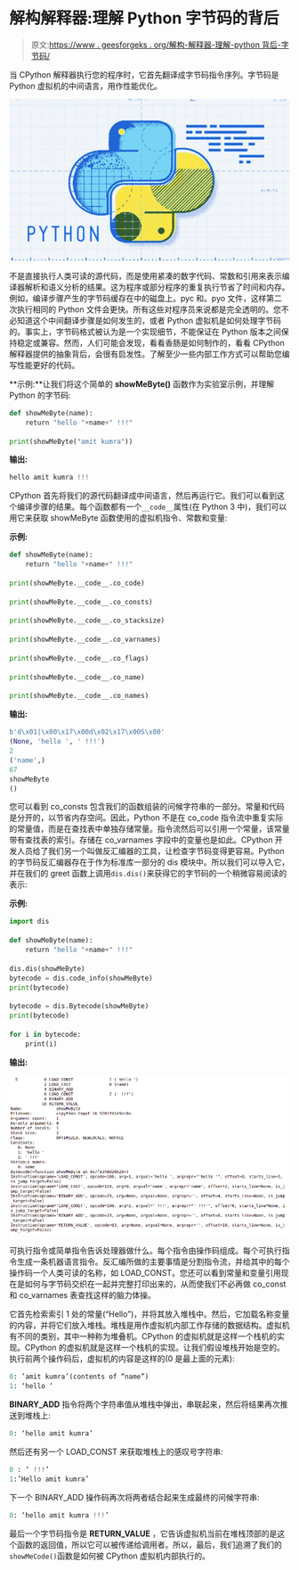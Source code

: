 # 解构解释器:理解 Python 字节码的背后

> 原文:[https://www . geesforgeks . org/解构-解释器-理解-python 背后-字节码/](https://www.geeksforgeeks.org/deconstructing-interpreter-understanding-behind-the-python-bytecode/)

当 CPython 解释器执行您的程序时，它首先翻译成字节码指令序列。字节码是 Python 虚拟机的中间语言，用作性能优化。

![](img/8bd9a875654894a861ea91e2c48696b9.png)

不是直接执行人类可读的源代码，而是使用紧凑的数字代码、常数和引用来表示编译器解析和语义分析的结果。这为程序或部分程序的重复执行节省了时间和内存。例如，编译步骤产生的字节码缓存在中的磁盘上。pyc 和。pyo 文件，这样第二次执行相同的 Python 文件会更快。所有这些对程序员来说都是完全透明的。您不必知道这个中间翻译步骤是如何发生的，或者 Python 虚拟机是如何处理字节码的。事实上，字节码格式被认为是一个实现细节，不能保证在 Python 版本之间保持稳定或兼容。然而，人们可能会发现，看看香肠是如何制作的，看看 CPython 解释器提供的抽象背后，会很有启发性。了解至少一些内部工作方式可以帮助您编写性能更好的代码。

**示例:**让我们将这个简单的 **showMeByte()** 函数作为实验室示例，并理解 Python 的字节码:

```py
def showMeByte(name):
    return "hello "+name+" !!!"

print(showMeByte("amit kumra"))
```

**输出:**

```py
hello amit kumra !!!
```

CPython 首先将我们的源代码翻译成中间语言，然后再运行它。我们可以看到这个编译步骤的结果。每个函数都有一个`__code__`属性(在 Python 3 中)，我们可以用它来获取 showMeByte 函数使用的虚拟机指令、常数和变量:

**示例:**

```py
def showMeByte(name):
    return "hello "+name+" !!!"

print(showMeByte.__code__.co_code)

print(showMeByte.__code__.co_consts)

print(showMeByte.__code__.co_stacksize)

print(showMeByte.__code__.co_varnames)

print(showMeByte.__code__.co_flags)

print(showMeByte.__code__.co_name)

print(showMeByte.__code__.co_names)
```

**输出:**

```py
b'd\x01|\x00\x17\x00d\x02\x17\x00S\x00'
(None, 'hello ', ' !!!')
2
('name',)
67
showMeByte
()
```

您可以看到 co_consts 包含我们的函数组装的问候字符串的一部分。常量和代码是分开的，以节省内存空间。因此，Python 不是在 co_code 指令流中重复实际的常量值，而是在查找表中单独存储常量。指令流然后可以引用一个常量，该常量带有查找表的索引。存储在 co_varnames 字段中的变量也是如此。CPython 开发人员给了我们另一个叫做反汇编器的工具，让检查字节码变得更容易。Python 的字节码反汇编器存在于作为标准库一部分的 dis 模块中。所以我们可以导入它，并在我们的 greet 函数上调用`dis.dis()`来获得它的字节码的一个稍微容易阅读的表示:

**示例:**

```py
import dis

def showMeByte(name):
    return "hello "+name+" !!!"

dis.dis(showMeByte)
bytecode = dis.code_info(showMeByte)
print(bytecode)

bytecode = dis.Bytecode(showMeByte)
print(bytecode)

for i in bytecode:
    print(i)
```

**输出:**

![python-bytecode](img/c08846ba5f5043e811139c9dced570e0.png)

可执行指令或简单指令告诉处理器做什么。每个指令由操作码组成。每个可执行指令生成一条机器语言指令。反汇编所做的主要事情是分割指令流，并给其中的每个操作码一个人类可读的名称，如 LOAD_CONST。您还可以看到常量和变量引用现在是如何与字节码交织在一起并完整打印出来的，从而使我们不必再做 co_const 和 co_varnames 表查找这样的脑力体操。

它首先检索索引 1 处的常量(“Hello”)，并将其放入堆栈中。然后，它加载名称变量的内容，并将它们放入堆栈。堆栈是用作虚拟机内部工作存储的数据结构。虚拟机有不同的类别，其中一种称为堆叠机。CPython 的虚拟机就是这样一个栈机的实现。CPython 的虚拟机就是这样一个栈机的实现。让我们假设堆栈开始是空的。执行前两个操作码后，虚拟机的内容是这样的(0 是最上面的元素):

```py
0: ’amit kumra’(contents of “name”)
1: ‘hello ‘
```

**BINARY_ADD** 指令将两个字符串值从堆栈中弹出，串联起来，然后将结果再次推送到堆栈上:

```py
0: ‘hello amit kumra’
```

然后还有另一个 LOAD_CONST 来获取堆栈上的感叹号字符串:

```py
0 : ‘ !!!’
1:’Hello amit kumra’
```

下一个 BINARY_ADD 操作码再次将两者结合起来生成最终的问候字符串:

```py
0: ‘hello amit kumra !!!’
```

最后一个字节码指令是 **RETURN_VALUE** ，它告诉虚拟机当前在堆栈顶部的是这个函数的返回值，所以它可以被传递给调用者。所以，最后，我们追溯了我们的`showMeCode()`函数是如何被 CPython 虚拟机内部执行的。